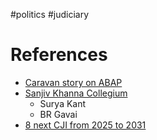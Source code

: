 #politics #judiciary

# References
- [Caravan story on ABAP](https://caravanmagazine.in/law/adhivakta-parishad-rss-hold-judicial-system)
- [Sanjiv Khanna Collegium](https://www.barandbench.com/news/supreme-court-collegium-chief-justice-of-india-sanjiv-khanna)
	- Surya Kant
	- BR Gavai
- [8 next CJI from 2025 to 2031](https://www.scobserver.in/journal/next-8-chief-justice-of-india-supreme-court/)
